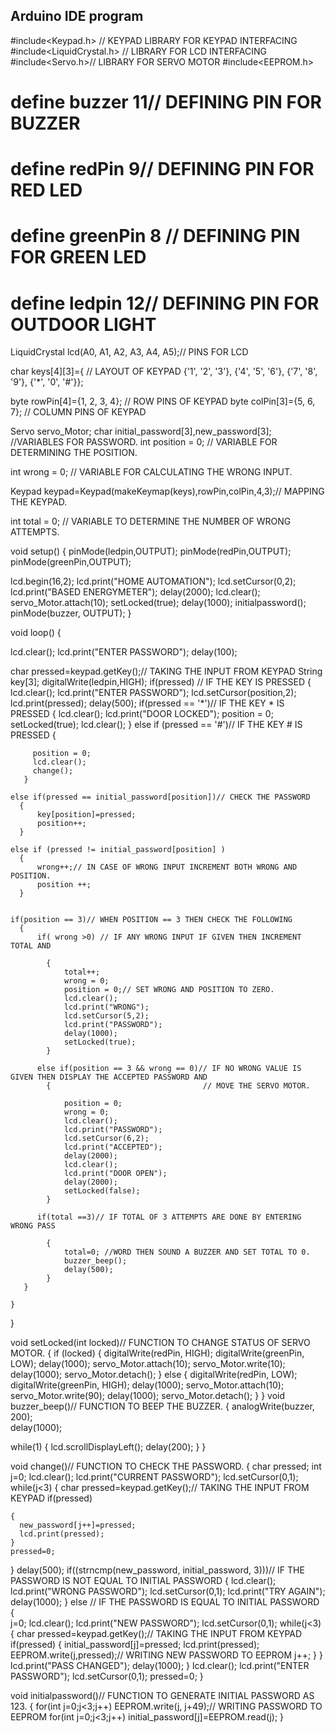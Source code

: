## Arduino IDE program

#include<Keypad.h> // KEYPAD LIBRARY FOR KEYPAD INTERFACING 
#include<LiquidCrystal.h> // LIBRARY FOR LCD INTERFACING
#include<Servo.h>// LIBRARY FOR SERVO MOTOR
#include<EEPROM.h>



# define buzzer  11// DEFINING PIN FOR BUZZER
# define redPin  9// DEFINING PIN FOR RED LED
# define greenPin 8 // DEFINING PIN FOR GREEN LED
# define ledpin  12// DEFINING PIN FOR OUTDOOR LIGHT

LiquidCrystal lcd(A0, A1, A2, A3, A4, A5);// PINS FOR LCD


char keys[4][3]={ // LAYOUT OF KEYPAD
  {'1', '2', '3'},
  {'4', '5', '6'},
  {'7', '8', '9'},
  {'*', '0', '#'}};
 
byte rowPin[4]={1, 2, 3, 4}; // ROW PINS OF KEYPAD
byte colPin[3]={5, 6, 7}; // COLUMN PINS OF KEYPAD

Servo servo_Motor; 
char initial_password[3],new_password[3]; //VARIABLES FOR PASSWORD.
int position = 0; // VARIABLE FOR DETERMINING THE POSITION.

int wrong = 0; // VARIABLE FOR CALCULATING THE WRONG INPUT.
 
Keypad keypad=Keypad(makeKeymap(keys),rowPin,colPin,4,3);// MAPPING THE KEYPAD.


int total = 0; // VARIABLE TO DETERMINE THE NUMBER OF WRONG ATTEMPTS.

void setup()
{
 pinMode(ledpin,OUTPUT);
 pinMode(redPin,OUTPUT);
 pinMode(greenPin,OUTPUT);
 
lcd.begin(16,2);
lcd.print("HOME AUTOMATION");
lcd.setCursor(0,2);
lcd.print("BASED ENERGYMETER");
delay(2000);
lcd.clear();
servo_Motor.attach(10);
setLocked(true);
delay(1000);
initialpassword();
pinMode(buzzer, OUTPUT);
}

void loop()
{
   
  lcd.clear();
  lcd.print("ENTER PASSWORD");
  delay(100);
  
 char pressed=keypad.getKey();// TAKING THE INPUT FROM KEYPAD
 String key[3];
 digitalWrite(ledpin,HIGH);
 if(pressed) // IF THE KEY IS PRESSED
 {
  lcd.clear();
  lcd.print("ENTER PASSWORD");
  lcd.setCursor(position,2);
  lcd.print(pressed);
  delay(500);
    if(pressed == '*')// IF THE KEY * IS PRESSED
      {
          lcd.clear();
          lcd.print("DOOR LOCKED");
          position = 0;
          setLocked(true);
          lcd.clear();
      }
      else if (pressed == '#')// IF THE KEY # IS PRESSED
       {
         
         position = 0;
         lcd.clear();
         change();
       }

    else if(pressed == initial_password[position])// CHECK THE PASSWORD
      {
          key[position]=pressed;
          position++;
      }
 
    else if (pressed != initial_password[position] )
      {
          wrong++;// IN CASE OF WRONG INPUT INCREMENT BOTH WRONG AND POSITION.
          position ++;
      }
      

    if(position == 3)// WHEN POSITION == 3 THEN CHECK THE FOLLOWING
      {
          if( wrong >0) // IF ANY WRONG INPUT IF GIVEN THEN INCREMENT TOTAL AND
          
            {
                total++;
                wrong = 0;
                position = 0;// SET WRONG AND POSITION TO ZERO.
                lcd.clear();
                lcd.print("WRONG");
                lcd.setCursor(5,2);
                lcd.print("PASSWORD");
                delay(1000);
                setLocked(true);
            }

          else if(position == 3 && wrong == 0)// IF NO WRONG VALUE IS GIVEN THEN DISPLAY THE ACCEPTED PASSWORD AND
            {                                  // MOVE THE SERVO MOTOR.
             
                position = 0;
                wrong = 0;
                lcd.clear();
                lcd.print("PASSWORD");
                lcd.setCursor(6,2);
                lcd.print("ACCEPTED");
                delay(2000);
                lcd.clear();
                lcd.print("DOOR OPEN");
                delay(2000);
                setLocked(false);
            }

          if(total ==3)// IF TOTAL OF 3 ATTEMPTS ARE DONE BY ENTERING WRONG PASS
         
            {
                total=0; //WORD THEN SOUND A BUZZER AND SET TOTAL TO 0.
                buzzer_beep();
                delay(500);
            }
       } 
          
    }
}

void setLocked(int locked)// FUNCTION TO CHANGE STATUS OF SERVO MOTOR.
  {
    if (locked)
      {
          digitalWrite(redPin, HIGH);
          digitalWrite(greenPin, LOW);
          delay(1000);
          servo_Motor.attach(10);
          servo_Motor.write(10);
          delay(1000);
          servo_Motor.detach();
      }
    else
      {
          digitalWrite(redPin, LOW);
          digitalWrite(greenPin, HIGH);
          delay(1000);
          servo_Motor.attach(10);
          servo_Motor.write(90);
          delay(1000);
          servo_Motor.detach();
      }
  }
void buzzer_beep()// FUNCTION TO BEEP THE BUZZER.
{
 analogWrite(buzzer, 200);     
 delay(1000);          
  
   while(1)
   {
   lcd.scrollDisplayLeft();
   delay(200);
   }
}

void change()// FUNCTION TO CHECK THE PASSWORD.
{
  char pressed;
  int j=0;
  lcd.clear();
  lcd.print("CURRENT PASSWORD");
  lcd.setCursor(0,1);
  while(j<3)
  {
   char pressed=keypad.getKey();// TAKING THE INPUT FROM KEYPAD
    if(pressed)

    {
      new_password[j++]=pressed;
      lcd.print(pressed);
    }
    pressed=0;
  }
  delay(500);
  if((strncmp(new_password, initial_password, 3)))// IF THE PASSWORD IS NOT EQUAL TO INITIAL PASSWORD
  {
    lcd.clear();
    lcd.print("WRONG PASSWORD");
    lcd.setCursor(0,1);
    lcd.print("TRY AGAIN");
    delay(1000);
  }
  else       // IF THE PASSWORD IS EQUAL TO INITIAL PASSWORD
 {                           
    j=0;
    lcd.clear();
    lcd.print("NEW PASSWORD");
    lcd.setCursor(0,1);
    while(j<3)
    {
      char pressed=keypad.getKey();// TAKING THE INPUT FROM KEYPAD
      if(pressed)
      {
        initial_password[j]=pressed;
        lcd.print(pressed);
        EEPROM.write(j,pressed);// WRITING NEW PASSWORD TO EEPROM
        j++;
      }
    }
    lcd.print("PASS CHANGED");
    delay(1000);
  }
  lcd.clear();
  lcd.print("ENTER PASSWORD");
  lcd.setCursor(0,1);
  pressed=0;
}

 
void initialpassword()// FUNCTION TO GENERATE INITIAL PASSWORD AS 123.
{
  for(int j=0;j<3;j++)
  EEPROM.write(j, j+49);// WRITING PASSWORD TO EEPROM
  for(int j=0;j<3;j++)
    initial_password[j]=EEPROM.read(j);
}
